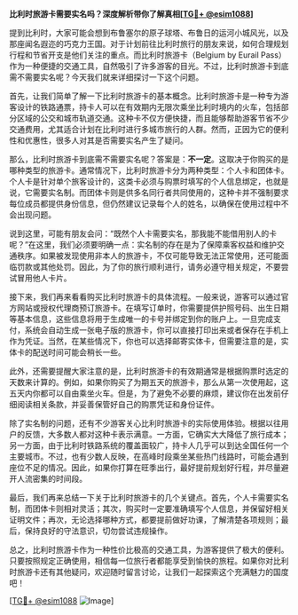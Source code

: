 **比利时旅游卡需要实名吗？深度解析带你了解真相[[TG💪+ @esim1088](https://t.me/s/esim1088)]**

提到比利时，大家可能会想到布鲁塞尔的原子球塔、布鲁日的运河小城风光，以及那座闻名遐迩的巧克力王国。对于计划前往比利时旅行的朋友来说，如何合理规划行程和节省开支是他们关注的重点。而比利时旅游卡（Belgium by Eurail Pass）作为一种便捷的交通工具，自然吸引了许多游客的目光。不过，比利时旅游卡到底需不需要实名呢？今天我们就来详细探讨一下这个问题。

首先，让我们简单了解一下比利时旅游卡的基本概念。比利时旅游卡是一种专为游客设计的铁路通票，持卡人可以在有效期内无限次乘坐比利时境内的火车，包括部分区域的公交和城市轨道交通。这种卡不仅方便快捷，而且能够帮助游客节省不少交通费用，尤其适合计划在比利时进行多城市旅行的人群。然而，正因为它的便利性和优惠性，很多人对其是否需要实名产生了疑问。

那么，比利时旅游卡到底需不需要实名呢？答案是：**不一定**。这取决于你购买的是哪种类型的旅游卡。通常情况下，比利时旅游卡分为两种类型：个人卡和团体卡。个人卡是针对单个旅客设计的，这类卡必须与购票时填写的个人信息绑定，也就是说，它需要实名制。而团体卡则是供多名同行者共同使用的，这种卡并不强制要求每位成员都提供身份信息，但仍然建议记录每个人的姓名，以确保在使用过程中不会出现问题。

说到这里，可能有朋友会问：“既然个人卡需要实名，那我能不能借用别人的卡呢？”在这里，我们必须要明确一点：实名制的存在是为了保障乘客权益和维护交通秩序。如果被发现使用非本人的旅游卡，不仅可能导致无法正常使用，还可能面临罚款或其他处罚。因此，为了你的旅行顺利进行，请务必遵守相关规定，不要尝试冒用他人卡片。

接下来，我们再来看看购买比利时旅游卡的具体流程。一般来说，游客可以通过官方网站或授权代理商预订旅游卡。在填写订单时，你需要提供护照号码、出生日期等基本信息，这些信息将用于生成唯一的卡号并绑定到你的账户上。一旦完成支付，系统会自动生成一张电子版的旅游卡，你可以直接打印出来或者保存在手机上作为凭证。当然，在某些情况下，你也可以选择邮寄实体卡，但需要注意的是，实体卡的配送时间可能会稍长一些。

此外，还需要提醒大家注意的是，比利时旅游卡的有效期通常是根据购票时选定的天数来计算的。例如，如果你购买了为期五天的旅游卡，那么从第一次使用起，这五天内你都可以自由乘坐火车。但是，为了避免不必要的麻烦，建议你在出发前仔细阅读相关条款，并妥善保管好自己的购票凭证和身份证件。

除了实名制的问题，还有不少游客关心比利时旅游卡的实际使用体验。根据以往用户的反馈，大多数人都对这种卡表示满意。一方面，它确实大大降低了旅行成本；另一方面，由于比利时铁路系统的覆盖面较广，持卡人几乎可以到达全国任何一个主要城市。不过，也有少数人反映，在高峰时段乘坐某些热门线路时，可能会遇到座位不足的情况。因此，如果你打算在旺季出行，最好提前规划好行程，并尽量避开人流密集的时间段。

最后，我们再来总结一下关于比利时旅游卡的几个关键点。首先，个人卡需要实名制，而团体卡则相对灵活；其次，购买时一定要准确填写个人信息，并保留好相关证明文件；再次，无论选择哪种方式，都要提前做好功课，了解清楚各项规则；最后，保持良好的守法意识，切勿尝试违规操作。

总之，比利时旅游卡作为一种性价比极高的交通工具，为游客提供了极大的便利。只要按照规定正确使用，相信每一位旅行者都能享受到愉快的旅程。如果你对比利时旅游卡还有其他疑问，欢迎随时留言讨论，让我们一起探索这个充满魅力的国度吧！

[[TG💪+ @esim1088](https://t.me/s/esim1088) ![Image](https://i.postimg.cc/4NQfJmqS/Snipaste-2025-05-13-00-14-12.png)]